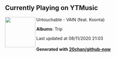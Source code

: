 ## Currently Playing on YTMusic

[<img align="left" width="100" src="https://lh3.googleusercontent.com/J-qSontsWEkmuYzthpu_BNvmhv3YBFTfkCLfTz2vxZWDIML79A0f2WpJUI-tXaDqhajSU4uxPft3ahY">](https://music.youtube.com/channel/UCd46bAXZ1Bbnk3FkiatYk9g)

Untouchable - VAIN (feat. Koonta)

**Albums**: Trip

Last updated at 08/11/2020 21:03

#### Generated with [20chan/github-now](https://github.com/20chan/github-now)


<!--
**20chan/20chan** is a ✨ _special_ ✨ repository because its `README.md` (this file) appears on your GitHub profile.

Here are some ideas to get you started:

- 🔭 I’m currently working on ...
- 🌱 I’m currently learning ...
- 👯 I’m looking to collaborate on ...
- 🤔 I’m looking for help with ...
- 💬 Ask me about ...
- 📫 How to reach me: ...
- 😄 Pronouns: ...
- ⚡ Fun fact: ...
-->
